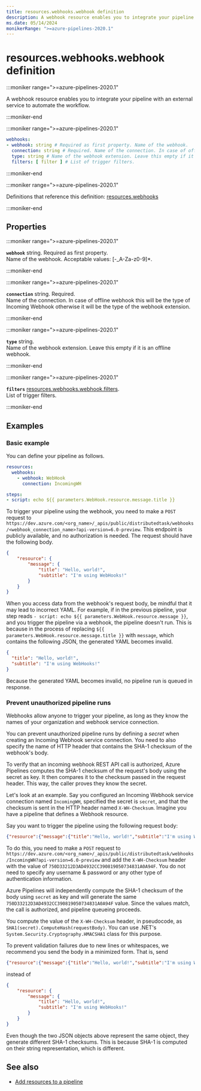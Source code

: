 ```yaml
---
title: resources.webhooks.webhook definition
description: A webhook resource enables you to integrate your pipeline with an external service to automate the workflow.
ms.date: 05/14/2024
monikerRange: ">=azure-pipelines-2020.1"
---
```


# resources.webhooks.webhook definition

<!-- :::description::: -->
:::moniker range=">=azure-pipelines-2020.1"

<!-- :::editable-content name="description"::: -->
A webhook resource enables you to integrate your pipeline with an external service to automate the workflow.
<!-- :::editable-content-end::: -->

:::moniker-end
<!-- :::description-end::: -->

<!-- :::syntax::: -->
:::moniker range=">=azure-pipelines-2020.1"

```yaml
webhooks:
- webhook: string # Required as first property. Name of the webhook.
  connection: string # Required. Name of the connection. In case of offline webhook this will be the type of Incoming Webhook otherwise it will be the type of the webhook extension.
  type: string # Name of the webhook extension. Leave this empty if it is an offline webhook.
  filters: [ filter ] # List of trigger filters.
```

:::moniker-end
<!-- :::syntax-end::: -->

<!-- :::parents::: -->
:::moniker range=">=azure-pipelines-2020.1"

Definitions that reference this definition: [resources.webhooks](resources-webhooks.md)

:::moniker-end
<!-- :::parents-end::: -->

## Properties

<!-- :::properties::: -->
<!-- :::item name="webhook"::: -->
:::moniker range=">=azure-pipelines-2020.1"

**`webhook`** string. Required as first property.<br><!-- :::editable-content name="propDescription"::: -->
Name of the webhook. Acceptable values: [-_A-Za-z0-9]*.
<!-- :::editable-content-end::: -->

:::moniker-end
<!-- :::item-end::: -->
<!-- :::item name="connection"::: -->
:::moniker range=">=azure-pipelines-2020.1"

**`connection`** string. Required.<br><!-- :::editable-content name="propDescription"::: -->
Name of the connection. In case of offline webhook this will be the type of Incoming Webhook otherwise it will be the type of the webhook extension.
<!-- :::editable-content-end::: -->

:::moniker-end
<!-- :::item-end::: -->
<!-- :::item name="type"::: -->
:::moniker range=">=azure-pipelines-2020.1"

**`type`** string.<br><!-- :::editable-content name="propDescription"::: -->
Name of the webhook extension. Leave this empty if it is an offline webhook.
<!-- :::editable-content-end::: -->

:::moniker-end
<!-- :::item-end::: -->
<!-- :::item name="filters"::: -->
:::moniker range=">=azure-pipelines-2020.1"

**`filters`** [resources.webhooks.webhook.filters](resources-webhooks-webhook-filters.md).<br><!-- :::editable-content name="propDescription"::: -->
List of trigger filters.
<!-- :::editable-content-end::: -->

:::moniker-end
<!-- :::item-end::: -->
<!-- :::properties-end::: -->

<!-- :::remarks::: -->
<!-- :::editable-content name="remarks"::: -->
<!-- :::editable-content-end::: -->
<!-- :::remarks-end::: -->

<!-- :::examples::: -->
<!-- :::editable-content name="examples"::: -->
## Examples

### Basic example
You can define your pipeline as follows.

```yaml
resources:
  webhooks:
    - webhook: WebHook
      connection: IncomingWH

steps:  
- script: echo ${{ parameters.WebHook.resource.message.title }}
```

To trigger your pipeline using the webhook, you need to make a `POST` request to `https://dev.azure.com/<org_name>/_apis/public/distributedtask/webhooks/<webhook_connection_name>?api-version=6.0-preview`. This endpoint is publicly available, and no authorization is needed. The request should have the following body.

```json
{
    "resource": {
        "message": {
            "title": "Hello, world!",
            "subtitle": "I'm using WebHooks!"
        }
    }
}
```

When you access data from the webhook's request body, be mindful that it may lead to incorrect YAML. For example, if in the previous pipeline, your step reads `- script: echo ${{ parameters.WebHook.resource.message }}`, and you trigger the pipeline via a webhook, the pipeline doesn't run. This is because in the process of replacing `${{ parameters.WebHook.resource.message.title }}` with `message`, which contains the following JSON, the generated YAML becomes invalid.

```json
{
  "title": "Hello, world!",
  "subtitle": "I'm using WebHooks!"
}
```

Because the generated YAML becomes invalid, no pipeline run is queued in response.

### Prevent unauthorized pipeline runs

Webhooks allow anyone to trigger your pipeline, as long as they know the names of your organization and webhook service connection. 

You can prevent unauthorized pipeline runs by defining a _secret_ when creating an Incoming Webhook service connection. You need to also specify the name of HTTP header that contains the SHA-1 checksum of the webhook's body. 

To verify that an incoming webhook REST API call is authorized, Azure Pipelines computes the SHA-1 checksum of the request's body using the secret as key. It then compares it to the checksum passed in the request header. This way, the caller proves they know the secret.

Let's look at an example. Say you configured an Incoming Webhook service connection named `IncomingWH`, specified the secret is `secret`, and that the checksum is sent in the HTTP header named `X-WH-Checksum`. Imagine you have a pipeline that defines a Webhook resource.

Say you want to trigger the pipeline using the following request body:
```json
{"resource":{"message":{"title":"Hello, world!","subtitle":"I'm using WebHooks!"}}}
```

To do this, you need to make a `POST` request to `https://dev.azure.com/<org_name>/_apis/public/distributedtask/webhooks/IncomingWH?api-version=6.0-preview` and add the `X-WH-Checksum` header with the value of `750D33212D3AD4932CC390819050734831A0A94F`. You do not need to specify any username & password or any other type of authentication information. 

Azure Pipelines will independently compute the SHA-1 checksum of the body using `secret` as key and will generate the same `750D33212D3AD4932CC390819050734831A0A94F` value. Since the values match, the call is authorized, and pipeline queueing proceeds.

You compute the value of the `X-WH-Checksum` header, in pseudocode, as `SHA1(secret).ComputeHash(requestBody)`. You can use .NET's `System.Security.Cryptography.HMACSHA1` class for this purpose. 

To prevent validation failures due to new lines or whitespaces, we recommend you send the body in a minimized form. That is, send 
```json
{"resource":{"message":{"title":"Hello, world!","subtitle":"I'm using WebHooks!"}}}
```
instead of 
```json
{
    "resource": {
        "message": {
            "title": "Hello, world!",
            "subtitle": "I'm using WebHooks!"
        }
    }
}
```

Even though the two JSON objects above represent the same object, they generate different SHA-1 checksums. This is because SHA-1 is computed on their string representation, which is different.
<!-- :::editable-content-end::: -->
<!-- :::examples-end::: -->

<!-- :::see-also::: -->
<!-- :::editable-content name="seeAlso"::: -->
## See also

- [Add resources to a pipeline](/azure/devops/pipelines/process/resources)
<!-- :::editable-content-end::: -->
<!-- :::see-also-end::: -->
